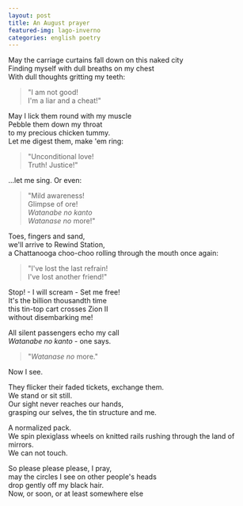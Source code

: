 ```yaml
---
layout: post
title: An August prayer
featured-img: lago-inverno
categories: english poetry
---
```


May the carriage curtains fall down on this naked city  
Finding myself with dull breaths on my chest  
With dull thoughts gritting my teeth:

>  "I am not good!  
>   I'm a liar and a cheat!"

May I lick them round with my muscle  
Pebble them down my throat  
to my precious chicken tummy.   
Let me digest them, make 'em ring:

>  "Unconditional love!  
>   Truth! Justice!"

...let me sing. Or even:

>  "Mild awareness!  
>   Glimpse of ore!  
>  *Watanabe no kanto*  
>  *Watanase no* more!"

Toes, fingers and sand,  
we'll arrive to Rewind Station,  
a Chattanooga choo-choo rolling through the mouth once again:

>  "I've lost the last refrain!  
>	  I've lost another friend!"

Stop! - I will scream - Set me free!  
It's the billion thousandth time   
this tin-top cart crosses Zion II  
without disembarking me!

All silent passengers echo my call  
*Watanabe no kanto* - one says.  

>  "*Watanase no* more."

Now I see.

They flicker their faded tickets, exchange them.  
We stand or sit still.  
Our sight never reaches our hands,  
grasping our selves, the tin structure and me.  

A normalized pack.  
We spin plexiglass wheels on knitted rails rushing through the land of mirrors.  
We can not touch.  

So please please please, I pray,  
may the circles I see on other people's heads  
drop gently off my black hair.  
Now, or soon, or at least somewhere else
